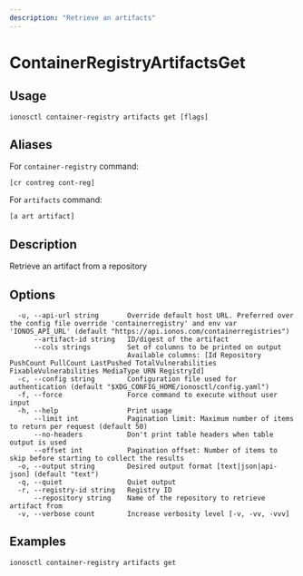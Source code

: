```yaml
---
description: "Retrieve an artifacts"
---
```


# ContainerRegistryArtifactsGet

## Usage

```text
ionosctl container-registry artifacts get [flags]
```

## Aliases

For `container-registry` command:

```text
[cr contreg cont-reg]
```

For `artifacts` command:

```text
[a art artifact]
```

## Description

Retrieve an artifact from a repository

## Options

```text
  -u, --api-url string       Override default host URL. Preferred over the config file override 'containerregistry' and env var 'IONOS_API_URL' (default "https://api.ionos.com/containerregistries")
      --artifact-id string   ID/digest of the artifact
      --cols strings         Set of columns to be printed on output 
                             Available columns: [Id Repository PushCount PullCount LastPushed TotalVulnerabilities FixableVulnerabilities MediaType URN RegistryId]
  -c, --config string        Configuration file used for authentication (default "$XDG_CONFIG_HOME/ionosctl/config.yaml")
  -f, --force                Force command to execute without user input
  -h, --help                 Print usage
      --limit int            Pagination limit: Maximum number of items to return per request (default 50)
      --no-headers           Don't print table headers when table output is used
      --offset int           Pagination offset: Number of items to skip before starting to collect the results
  -o, --output string        Desired output format [text|json|api-json] (default "text")
  -q, --quiet                Quiet output
  -r, --registry-id string   Registry ID
      --repository string    Name of the repository to retrieve artifact from
  -v, --verbose count        Increase verbosity level [-v, -vv, -vvv]
```

## Examples

```text
ionosctl container-registry artifacts get
```

